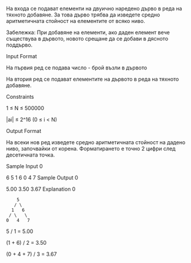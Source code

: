 На входа се подават елементи на двуично наредено дърво в реда на тяхното добавяне. За това дърво трябва да изведете средно аритметичната стойност на елементите от всяко ниво.

Забележка: При добавяне на елементи, ако даден елемент вече съществува в дървото, новото срещане да се добави в дясното поддърво.

Input Format

На първия ред се подава число - брой възли в дървото

На втория ред се подават елементите на дървото в реда на тяхното добавяне.

Constraints

1 ≤ N ≤ 500000

|ai| ≤ 2^16 (0 ≤ i < N)

Output Format

На всеки нов ред изведете средно аритметичната стойност на дадено ниво, започвайки от корена. Форматирането е точно 2 цифри след десетичната точка.

Sample Input 0

6
5 1 6 0 4 7
Sample Output 0

5.00
3.50
3.67
Explanation 0

        5
       / \
      1   6
     / \   \
    0   4   7
5 / 1 = 5.00

(1 + 6) / 2 = 3.50

(0 + 4 + 7) / 3 = 3.67
